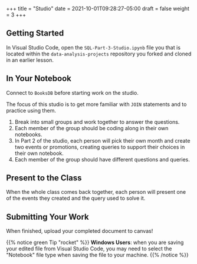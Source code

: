 +++
title = "Studio"
date = 2021-10-01T09:28:27-05:00
draft = false
weight = 3
+++

## Getting Started

In Visual Studio Code, open the `SQL-Part-3-Studio.ipynb` file you that is located within the `data-analysis-projects` repository you forked and cloned in an earlier lesson.

## In Your Notebook

Connect to `BooksDB` before starting work on the studio.

The focus of this studio is to get more familiar with `JOIN` statements and to practice using them.
 
1. Break into small groups and work together to answer the questions.  
1. Each member of the group should be coding along in their own notebooks.  
1. In Part 2 of the studio, each person will pick their own month and create two events or promotions, creating queries to support their choices in their own notebook.
1. Each member of the group should have different questions and queries.
 
## Present to the Class

When the whole class comes back together, each person will present one of the events they created and the query used to solve it.

## Submitting Your Work

When finished, upload your completed document to canvas!

{{% notice green Tip "rocket" %}}
**Windows Users**: when you are saving your edited file from Visual Studio Code, you may need to select the "Notebook" file type when saving the file to your machine.
{{% /notice %}}
